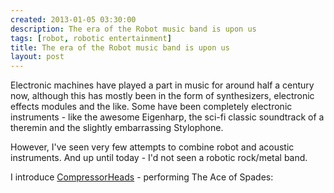 ```yaml
---
created: 2013-01-05 03:30:00
description: The era of the Robot music band is upon us
tags: [robot, robotic entertainment]
title: The era of the Robot music band is upon us
layout: post
---
```

Electronic machines have played a part in music for around half a century now, although this has mostly been in the form of synthesizers, electronic effects modules and the like. Some have been completely electronic instruments - like the awesome Eigenharp, the sci-fi classic soundtrack of a theremin and the slightly embarrassing Stylophone.

However, I've seen very few attempts to combine robot and acoustic instruments. And up until today - I'd not seen a robotic rock/metal band.

I introduce [CompressorHeads](http://www.compressorheadband.com/) - performing The Ace of Spades:

<div style="text-align: center">
    <object type="application/x-shockwave-flash" data="http://www.youtube.com/v/3RBSkq-_St8" width="425" height="350" id="wp-flash-522dd050b7514" style="visibility: visible;"><param name="quality" value="high"><param name="wmode" value="transparent"><param name="allowFullScreen" value=""><param name="related" value=""><param name="background" value=""><param name="border" value=""><param name="allowscriptaccess" value="always"></object>
</div>

